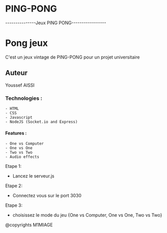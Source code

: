 # PING-PONG

---------------Jeux PING PONG-----------------
# Pong jeux

C'est un jeux vintage de PING-PONG pour un projet universitaire

## Auteur

Youssef AISSI

### Technologies :

	- HTML
	- CSS
	- Javascript
	- NodeJS (Socket.io and Express)

#### Features :

	- One vs Computer
	- One vs One
	- Two vs Two	
	- Audio effects

Etape 1:  
  - Lancez le serveur.js 

Etape 2:
  - Connectez vous sur le port 3030

Etape 3:
  - choisissez le mode du jeu {One vs Computer, One vs One, Two vs Two}


@copyrights M1MIAGE
